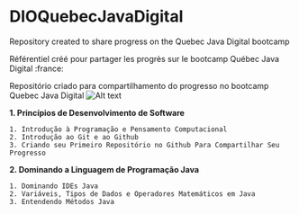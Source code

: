 # DIOQuebecJavaDigital
Repository created to share progress on the Quebec Java Digital bootcamp

Référentiel créé pour partager les progrès sur le bootcamp Québec Java Digital :france:

Repositório criado para compartilhamento do progresso no bootcamp Quebec Java Digital ![Alt text]([https://assets.digitalocean.com/articles/alligator/boo.svg](https://emojipedia-us.s3.dualstack.us-west-1.amazonaws.com/thumbs/120/openmoji/338/flag-brazil_1f1e7-1f1f7.png) "brazil flag")

**1. Princípios de Desenvolvimento de Software**

    1. Introdução à Programação e Pensamento Computacional
    2. Introdução ao Git e ao Github
    3. Criando seu Primeiro Repositório no Github Para Compartilhar Seu Progresso
**2. Dominando a Linguagem de Programação Java**

    1. Dominando IDEs Java
    2. Variáveis, Tipos de Dados e Operadores Matemáticos em Java
    3. Entendendo Métodos Java
